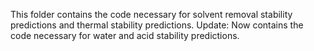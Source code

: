 This folder contains the code necessary for solvent removal stability predictions and thermal stability predictions.
Update: Now contains the code necessary for water and acid stability predictions.